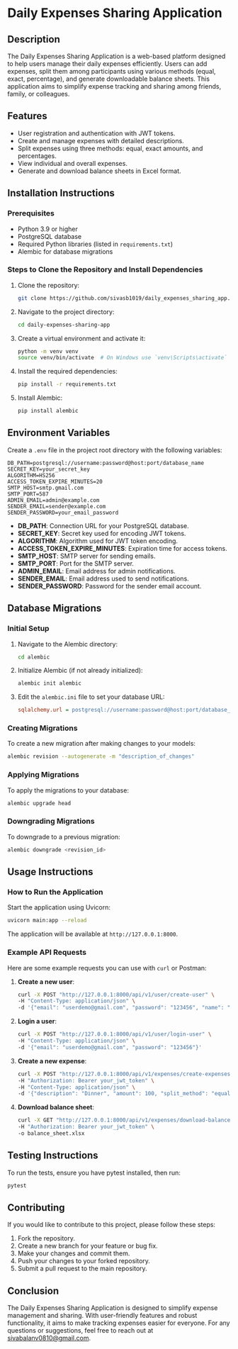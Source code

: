 # Daily Expenses Sharing Application

## Description
The Daily Expenses Sharing Application is a web-based platform designed to help users manage their daily expenses efficiently. Users can add expenses, split them among participants using various methods (equal, exact, percentage), and generate downloadable balance sheets. This application aims to simplify expense tracking and sharing among friends, family, or colleagues.

## Features
- User registration and authentication with JWT tokens.
- Create and manage expenses with detailed descriptions.
- Split expenses using three methods: equal, exact amounts, and percentages.
- View individual and overall expenses.
- Generate and download balance sheets in Excel format.

## Installation Instructions

### Prerequisites
- Python 3.9 or higher
- PostgreSQL database
- Required Python libraries (listed in `requirements.txt`)
- Alembic for database migrations

### Steps to Clone the Repository and Install Dependencies
1. Clone the repository:
   ```bash
   git clone https://github.com/sivasb1019/daily_expenses_sharing_app.git
   ```

2. Navigate to the project directory:
   ```bash
   cd daily-expenses-sharing-app
   ```

3. Create a virtual environment and activate it:
   ```bash
   python -m venv venv
   source venv/bin/activate  # On Windows use `venv\Scripts\activate`
   ```

4. Install the required dependencies:
   ```bash
   pip install -r requirements.txt
   ```

5. Install Alembic:
   ```bash
   pip install alembic
   ```

## Environment Variables
Create a `.env` file in the project root directory with the following variables:

```
DB_PATH=postgresql://username:password@host:port/database_name
SECRET_KEY=your_secret_key
ALGORITHM=HS256
ACCESS_TOKEN_EXPIRE_MINUTES=20
SMTP_HOST=smtp.gmail.com
SMTP_PORT=587
ADMIN_EMAIL=admin@example.com
SENDER_EMAIL=sender@example.com
SENDER_PASSWORD=your_email_password
```

- **DB_PATH**: Connection URL for your PostgreSQL database.
- **SECRET_KEY**: Secret key used for encoding JWT tokens.
- **ALGORITHM**: Algorithm used for JWT token encoding.
- **ACCESS_TOKEN_EXPIRE_MINUTES**: Expiration time for access tokens.
- **SMTP_HOST**: SMTP server for sending emails.
- **SMTP_PORT**: Port for the SMTP server.
- **ADMIN_EMAIL**: Email address for admin notifications.
- **SENDER_EMAIL**: Email address used to send notifications.
- **SENDER_PASSWORD**: Password for the sender email account.

## Database Migrations

### Initial Setup
1. Navigate to the Alembic directory:
   ```bash
   cd alembic
   ```

2. Initialize Alembic (if not already initialized):
   ```bash
   alembic init alembic
   ```

3. Edit the `alembic.ini` file to set your database URL:
   ```ini
   sqlalchemy.url = postgresql://username:password@host:port/database_name
   ```

### Creating Migrations
To create a new migration after making changes to your models:
```bash
alembic revision --autogenerate -m "description_of_changes"
```

### Applying Migrations
To apply the migrations to your database:
```bash
alembic upgrade head
```

### Downgrading Migrations
To downgrade to a previous migration:
```bash
alembic downgrade <revision_id>
```

## Usage Instructions

### How to Run the Application
Start the application using Uvicorn:
```bash
uvicorn main:app --reload
```
The application will be available at `http://127.0.0.1:8000`.

### Example API Requests
Here are some example requests you can use with `curl` or Postman:

1. **Create a new user**:
   ```bash
   curl -X POST "http://127.0.0.1:8000/api/v1/user/create-user" \
   -H "Content-Type: application/json" \
   -d '{"email": "userdemo@gmail.com", "password": "123456", "name": "Demo User", "mobile": "9876543210"}'
   ```

2. **Login a user**:
   ```bash
   curl -X POST "http://127.0.0.1:8000/api/v1/user/login-user" \
   -H "Content-Type: application/json" \
   -d '{"email": "userdemo@gmail.com", "password": "123456"}'
   ```

3. **Create a new expense**:
   ```bash
   curl -X POST "http://127.0.0.1:8000/api/v1/expenses/create-expenses" \
   -H "Authorization: Bearer your_jwt_token" \
   -H "Content-Type: application/json" \
   -d '{"description": "Dinner", "amount": 100, "split_method": "equal", "splits": [{"user_id": 1}, {"user_id": 2}]}'
   ```

4. **Download balance sheet**:
   ```bash
   curl -X GET "http://127.0.0.1:8000/api/v1/expenses/download-balancesheet?request=Individual Expenses" \
   -H "Authorization: Bearer your_jwt_token" \
   -o balance_sheet.xlsx
   ```

## Testing Instructions
To run the tests, ensure you have pytest installed, then run:
```bash
pytest
```

## Contributing
If you would like to contribute to this project, please follow these steps:
1. Fork the repository.
2. Create a new branch for your feature or bug fix.
3. Make your changes and commit them.
4. Push your changes to your forked repository.
5. Submit a pull request to the main repository.


## Conclusion
The Daily Expenses Sharing Application is designed to simplify expense management and sharing. With user-friendly features and robust functionality, it aims to make tracking expenses easier for everyone. For any questions or suggestions, feel free to reach out at [sivabalanv0810@gmail.com](sivabalanv0810@gmail.com).
